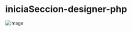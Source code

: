 # iniciaSeccion-designer-php
![image](https://github.com/user-attachments/assets/6b3c0e38-9fd1-4808-9a0d-a644a31063e6)
